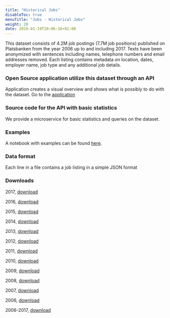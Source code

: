 ```yaml
---
title: "Historical Jobs"
disableToc: true
menuTitle: "Jobs - Historical Jobs"
weight: 20
date: 2019-01-19T20:06:16+01:00
---
```


This dataset consists of 4.2M job postings (7.7M job positions) published on Platsbanken from the year 2006 up to and including 2017. Texts have been anonymized with sentences including names, telephone numbers and email addresses removed.
Each listing contains metadata on location, dates, employer name, job type and any additional job details.

### Open Source application utilize this dataset through an API
Application creates a visual overview and shows what is possibly to do with the dataset.
Go to the [application](http://historik.azurewebsites.net/)


### Source code for the API with basic statistics
We provide a microservice for basic statistics and queries on the dataset.

### Examples
A notebook with examples can be found [here](https://github.com/simonbe/afhistorik/blob/master/notebooks/API_description.ipynb).

### Data format
Each line in a file contains a job listing in a simple JSON format

### Downloads
2017, [download](https://simonbe.blob.core.windows.net/afhistorik/2017.zip)

2016, [download](https://simonbe.blob.core.windows.net/afhistorik/2016.zip)

2015, [download](https://simonbe.blob.core.windows.net/afhistorik/2015.zip)

2014, [download](https://simonbe.blob.core.windows.net/afhistorik/2014.zip)

2013, [download](https://simonbe.blob.core.windows.net/afhistorik/2013.zip)

2012, [download](https://simonbe.blob.core.windows.net/afhistorik/2012.zip)

2011, [download](https://simonbe.blob.core.windows.net/afhistorik/2011.zip)

2010, [download](https://simonbe.blob.core.windows.net/afhistorik/2010.zip)

2009, [download](https://simonbe.blob.core.windows.net/afhistorik/2009.zip)

2008, [download](https://simonbe.blob.core.windows.net/afhistorik/2008.zip)

2007, [download](https://simonbe.blob.core.windows.net/afhistorik/2007.zip)

2006, [download](https://simonbe.blob.core.windows.net/afhistorik/2006.zip)

2006-2017, [download](https://simonbe.blob.core.windows.net/afhistorik/pb2006_2017.zip)

